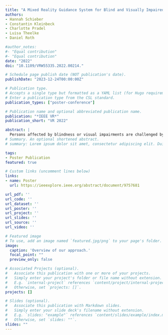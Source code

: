 ```yaml
---
title: "A Mixed Reality Guidance System for Blind and Visually Impaired People"
authors:
- Hannah Schieber
- Constantin Kleinbeck
- Charlotte Pradel
- Luisa Theelke
- Daniel Roth

#author_notes:
#- "Equal contribution"
#- "Equal contribution"
date: "2022"
doi: "10.1109/VRW55335.2022.00214."

# Schedule page publish date (NOT publication's date).
publishDate: "2023-12-24T00:00:00Z"

# Publication type.
# Accepts a single type but formatted as a YAML list (for Hugo requirements).
# Enter a publication type from the CSL standard.
publication_types: ["poster-conference"]

# Publication name and optional abbreviated publication name.
publication: "*IEEE VR*"
publication_short: "VR 2022"

abstract: |
  Persons affected by blindness or visual impairments are challenged by spatially understanding unfamiliar environments. To obtain such understanding, they have to sense their environment closely and carefully. Especially objects outside the sensing area of analog assistive devices, such as a white cane, are simply not perceived and can be the cause of collisions. This project proposes a mixed reality guidance system that aims at preventing such problems. We use object detection and the 3D sensing capabilities of a mixed reality head mounted device to inform users about their spatial surroundings.
# Summary. An optional shortened abstract.
# summary: Lorem ipsum dolor sit amet, consectetur adipiscing elit. Duis posuere tellus ac convallis placerat. Proin tincidunt magna sed ex sollicitudin condimentum.

tags:
- Poster Publication
featured: true

# Custom links (uncomment lines below)
links:
- name: Poster
  url: https://ieeexplore.ieee.org/abstract/document/9757681

url_pdf: ''
url_code: ''
url_dataset: ''
url_poster: ''
url_project: ''
url_slides: ''
url_source: ''
url_video: ''

# Featured image
# To use, add an image named `featured.jpg/png` to your page's folder. 
image:
  caption: 'Overview of our approach.'
  focal_point: ""
  preview_only: false

# Associated Projects (optional).
#   Associate this publication with one or more of your projects.
#   Simply enter your project's folder or file name without extension.
#   E.g. `internal-project` references `content/project/internal-project/index.md`.
#   Otherwise, set `projects: []`.
projects: []

# Slides (optional).
#   Associate this publication with Markdown slides.
#   Simply enter your slide deck's filename without extension.
#   E.g. `slides: "example"` references `content/slides/example/index.md`.
#   Otherwise, set `slides: ""`.
slides: ""
---
```




